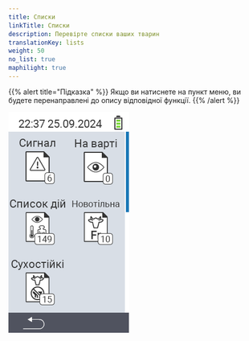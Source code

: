 ```yaml
---
title: Списки
linkTitle: Списки
description: Перевірте списки ваших тварин
translationKey: lists
weight: 50
no_list: true
maphilight: true
---
```

{{% alert title="Підказка" %}}
Якщо ви натиснете на пункт меню, ви будете перенаправлені до опису відповідної функції.
{{% /alert %}}

<img src="images/lists.png" alt="VitalControl Нове на фермі" title="Нове на фермі" usemap="#workmap" class="maphilight" />

<map name="workmap">
  <area shape="rect" coords="3,40,116,160" alt="Список тривог" title="Перевірте свій список тривог&#10;Клацання миші: відкрити документацію" href="/uk/docs/lists/alarm/">
  <area shape="rect" coords="3,160,116,280" alt="Список дій" title="Перевірте свій список дій&#10;Клацання миші: відкрити документацію" href="/uk/docs/lists/actions/">
  <area shape="rect" coords="3,280,116,399" alt="Список сухостійних корів" title="Перевірте свій список сухостійних корів&#10;Клацання миші: відкрити документацію" href="/uk/docs/lists/dry-cows/">

  <area shape="rect" coords="116,40,230,160" alt="Список під наглядом" title="Перевірте свій список під наглядом&#10;Клацання миші: відкрити документацію" href="/uk/docs/lists/on-watch/">
  <area shape="rect" coords="116,160,230,280" alt="Свіжі корови" title="Перевірте свій список свіжих корів&#10;Клацання миші: відкрити документацію" href="/uk/docs/lists/fresh-cows/">

  <area shape="rect" coords="2,401,115,438" alt="Назад" title="Повернутися на один рівень назад" href="/uk/docs/menu/mainmenu/">
</map>
